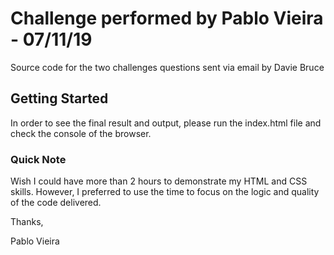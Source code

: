 # Challenge performed by Pablo Vieira - 07/11/19

Source code for the two challenges questions sent via email by Davie Bruce

## Getting Started

In order to see the final result and output, please run the index.html file and check the console of the browser.

### Quick Note

Wish I could have more than 2 hours to demonstrate my HTML and CSS skills.
However, I preferred to use the time to focus on the logic and quality of the code delivered.

Thanks,

Pablo Vieira